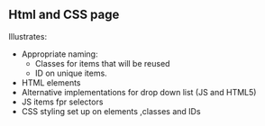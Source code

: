 ## Html and CSS page

Illustrates:
 - Appropriate naming:
      - Classes for items that will be reused
      - ID on unique items.
 - HTML elements
 - Alternative implementations for drop down list (JS and HTML5)
 - JS items fpr selectors
 - CSS styling set up on elements ,classes and IDs
